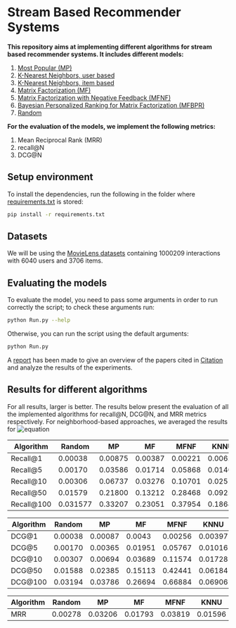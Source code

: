 # Stream Based Recommender Systems

__This repository aims at implementing different algorithms for stream based recommender systems. It includes different models:__
1. [Most Popular (MP)](MP.py)
2. [K-Nearest Neighbors, user based](KnnU.py)
3. [K-Nearest Neighbors, item based](KnnI.py)
4. [Matrix Factorization (MF)](MF.py)
5. [Matrix Factorization with Negative Feedback (MFNF)](MFNF.py)
6. [Bayesian Personalized Ranking for Matrix Factorization (MFBPR)](MFBPR.py)
7. [Random](Random.py)

__For the evaluation of the models, we implement the following metrics:__
1. Mean Reciprocal Rank (MRR)
2. recall@N
3. DCG@N

## Setup environment

To install the dependencies, run the following in the folder where [requirements.txt](requirements.txt) is stored:
```Bash
pip install -r requirements.txt
```


## Datasets
We will be using the [MovieLens datasets](https://grouplens.org/datasets/movielens/1m/) containing 1000209 interactions with 6040 users and 3706 items.

## Evaluating the models
To evaluate the model, you need to pass some arguments in order to run correctly the script; to check these arguments run:
```Bash
python Run.py --help
```
Otherwise, you can run the script using the default arguments:
```Bash
python Run.py
```

A [report](./report.pdf) has been made to give an overview of the papers cited in [Citation](#citation) and analyze the results of the experiments.


## Results for different algorithms
For all results, larger is better.
The results below present the evaluation of all the implemented algorithms for recall@N, DCG@N, and MRR metrics respectively. For neighborhood-based approaches, we averaged the results for ![equation](https://latex.codecogs.com/svg.image?K&space;\in&space;[5,&space;10,&space;20,&space;50,&space;100])

| Algorithm          | Random  |  MP     | MF      | MFNF    | KNNU    | KNNI
|---                 |---      |---      |---      |---      |---      |---     
Recall@1             | 0.00038 | 0.00875 | 0.00387 | 0.00221 | 0.00623 | 0.00623
Recall@5             | 0.00170 | 0.03586 | 0.01714 | 0.05868 | 0.01407 | 0.01407
Recall@10            | 0.00306 | 0.06737 | 0.03276 | 0.10701 | 0.02519 | 0.02519
Recall@50            | 0.01579 | 0.21800 | 0.13212 | 0.28468 | 0.09258 | 0.11363
Recall@100           | 0.031577| 0.33207 | 0.23051 | 0.37954 | 0.18685 | 0.21233


| Algorithm          | Random  |  MP     | MF      | MFNF    | KNNU    | KNNI
|---                 |---      |---      |---      |---      |---      |---     
DCG@1                | 0.00038 | 0.00087 | 0.0043  | 0.00256 | 0.00397 | 0.00024
DCG@5                | 0.00170 | 0.00365 | 0.01951 | 0.05767 | 0.01016 | 0.00187
DCG@10               | 0.00307 | 0.00694 | 0.03689 | 0.11574 | 0.01728 | 0.00347
DCG@50               | 0.01588 | 0.02385 | 0.15113 | 0.42441 | 0.06184 | 0.02261
DCG@100              | 0.03194 | 0.03786 | 0.26694 | 0.66884 | 0.06906 | 0.04359


| Algorithm          | Random  |  MP     | MF      | MFNF    | KNNU    | KNNI
|---                 |---      |---      |---      |---      |---      |---     
MRR                  | 0.00278 | 0.03206 | 0.01793 | 0.03819 | 0.01596 | 0.01637
